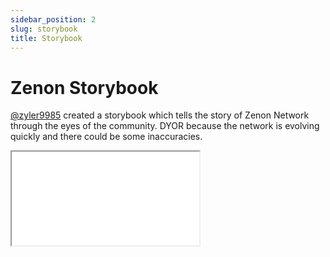 ```yaml
---
sidebar_position: 2
slug: storybook
title: Storybook
---
```


# Zenon Storybook

[@zyler9985](https://medium.com/@Zyler9985) created a storybook which tells the story of Zenon Network through the eyes of the community. DYOR because the network is evolving quickly and there could be some inaccuracies.  

<iframe 
  src="/pdf/zenon-story-book.pdf"
  style={{
    border: 'none',
    width: '100%',
    height: '600px'
  }}
>
  This browser does not support PDFs. Please download the PDF:
  <a href="/pdf/zenon-story-book.pdf">Download PDF</a>
</iframe> 

